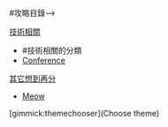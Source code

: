 #攻略目錄--> 

[技術相關]()

* #技術相關的分類
* [Conference](notsotech/conference.md)

[其它想到再分]()

* [Meow](meow.md)

[gimmick:themechooser](Choose theme)
